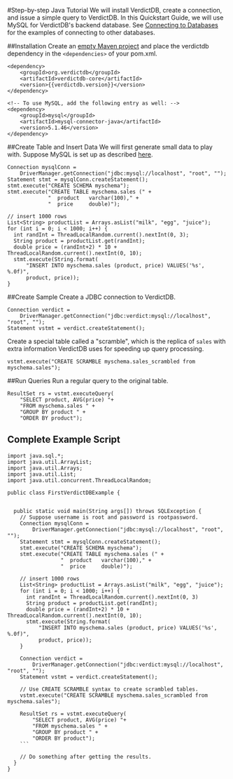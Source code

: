 #Step-by-step Java Tutorial
We will install VerdictDB, create a connection, and issue a simple query to VerdictDB. In this Quickstart Guide, we will use MySQL for VerdictDB's backend database. See [Connecting to Databases](/reference/connection/) for the examples of connecting to other databases.

##Installation
Create an [empty Maven project](https://maven.apache.org/guides/getting-started/maven-in-five-minutes.html) and
place the verdictdb dependency in the `<dependencies>` of your pom.xml.

```
<dependency>
    <groupId>org.verdictdb</groupId>
    <artifactId>verdictdb-core</artifactId>
    <version>{{verdictdb.version}}</version>
</dependency>

<!-- To use MySQL, add the following entry as well: -->
<dependency>
    <groupId>mysql</groupId>
    <artifactId>mysql-connector-java</artifactId>
    <version>5.1.46</version>
</dependency>
```

##Create Table and Insert Data
We will first generate small data to play with. Suppose MySQL is set up as described [here](/tutorial/setup/mysql/).
```
Connection mysqlConn =
    DriverManager.getConnection("jdbc:mysql://localhost", "root", "");
Statement stmt = mysqlConn.createStatement();
stmt.execute("CREATE SCHEMA myschema");
stmt.execute("CREATE TABLE myschema.sales (" +
             "  product   varchar(100)," +
             "  price     double)");

// insert 1000 rows
List<String> productList = Arrays.asList("milk", "egg", "juice");
for (int i = 0; i < 1000; i++) {
  int randInt = ThreadLocalRandom.current().nextInt(0, 3);
  String product = productList.get(randInt);
  double price = (randInt+2) * 10 + ThreadLocalRandom.current().nextInt(0, 10);
  stmt.execute(String.format(
      "INSERT INTO myschema.sales (product, price) VALUES('%s', %.0f)",
      product, price));
}
```

##Create Sample
Create a JDBC connection to VerdictDB.
```
Connection verdict =
    DriverManager.getConnection("jdbc:verdict:mysql://localhost", "root", "");
Statement vstmt = verdict.createStatement();
```

Create a special table called a "scramble", which is the replica of `sales` with extra information VerdictDB uses for speeding up query processing.
```
vstmt.execute("CREATE SCRAMBLE myschema.sales_scrambled from myschema.sales");
```

##Run Queries
Run a regular query to the original table.
```
ResultSet rs = vstmt.executeQuery(
    "SELECT product, AVG(price) "+
    "FROM myschema.sales " +
    "GROUP BY product " +
    "ORDER BY product");
```

## Complete Example Script


```
import java.sql.*;
import java.util.ArrayList;
import java.util.Arrays;
import java.util.List;
import java.util.concurrent.ThreadLocalRandom;

public class FirstVerdictDBExample {


  public static void main(String args[]) throws SQLException {
    // Suppose username is root and password is rootpassword.
    Connection mysqlConn =
        DriverManager.getConnection("jdbc:mysql://localhost", "root", "");
    Statement stmt = mysqlConn.createStatement();
    stmt.execute("CREATE SCHEMA myschema");
    stmt.execute("CREATE TABLE myschema.sales (" +
                 "  product   varchar(100)," +
                 "  price     double)");

    // insert 1000 rows
    List<String> productList = Arrays.asList("milk", "egg", "juice");
    for (int i = 0; i < 1000; i++) {
      int randInt = ThreadLocalRandom.current().nextInt(0, 3)
      String product = productList.get(randInt);
      double price = (randInt+2) * 10 + ThreadLocalRandom.current().nextInt(0, 10);
      stmt.execute(String.format(
          "INSERT INTO myschema.sales (product, price) VALUES('%s', %.0f)",
          product, price));
    }

    Connection verdict =
        DriverManager.getConnection("jdbc:verdict:mysql://localhost", "root", "");
    Statement vstmt = verdict.createStatement();

    // Use CREATE SCRAMBLE syntax to create scrambled tables.
    vstmt.execute("CREATE SCRAMBLE myschema.sales_scrambled from myschema.sales");

    ResultSet rs = vstmt.executeQuery(
        "SELECT product, AVG(price) "+
        "FROM myschema.sales " +
        "GROUP BY product " +
        "ORDER BY product");
    ```

    // Do something after getting the results.
  }
}
```
